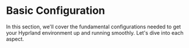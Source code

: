 # Basic Configuration

In this section, we'll cover the fundamental configurations needed to get your Hyprland environment up and running smoothly. Let's dive into each aspect.